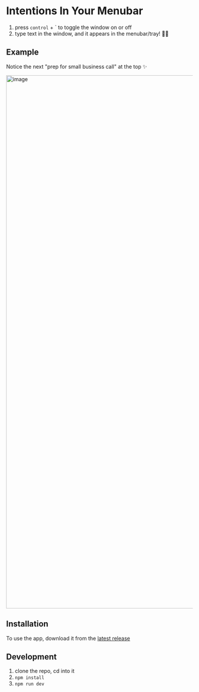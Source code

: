 # Intentions In Your Menubar

1. press `control` + ` to toggle the window on or off
2. type text in the window, and it appears in the menubar/tray! 👏🏻

## Example

Notice the next "prep for small business call" at the top ✨

<img width="1440" alt="image" src="https://user-images.githubusercontent.com/273653/176540437-223fb349-0e8c-4f21-9e20-4f95faef3bbf.png">

## Installation

To use the app, download it from the [latest release](https://github.com/caseywatts/intentions/releases)

## Development

1. clone the repo, cd into it
2. `npm install`
3. `npm run dev`


